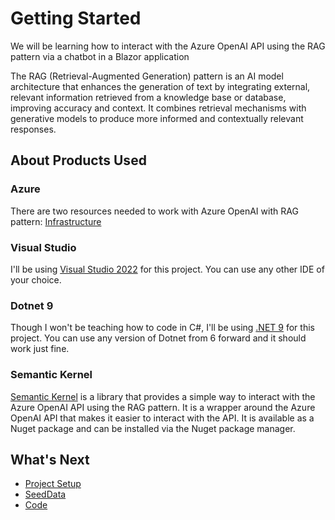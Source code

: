# Getting Started

We will be learning how to interact with the Azure OpenAI API using the RAG pattern via a chatbot in a Blazor application

The RAG (Retrieval-Augmented Generation) pattern is an AI model architecture that enhances the generation of text by integrating external, relevant information retrieved from a knowledge base or database, improving accuracy and context. It combines retrieval mechanisms with generative models to produce more informed and contextually relevant responses.

## About Products Used

### Azure

There are two resources needed to work with Azure OpenAI with RAG pattern: [Infrastructure](./Infrastructure.md)

### Visual Studio

I'll be using [Visual Studio 2022](https://visualstudio.microsoft.com) for this project. You can use any other IDE of your choice.

### Dotnet 9

Though I won't be teaching how to code in C#, I'll be using [.NET 9](https://dotnet.microsoft.com/download/dotnet/9.0) for this project. You can use any version of Dotnet from 6 forward and it should work just fine.

### Semantic Kernel

[Semantic Kernel](https://learn.microsoft.com/en-us/semantic-kernel/overview) is a library that provides a simple way to interact with the Azure OpenAI API using the RAG pattern. It is a wrapper around the Azure OpenAI API that makes it easier to interact with the API. It is available as a Nuget package and can be installed via the Nuget package manager.

## What's Next

- [Project Setup](./ProjectSetup.md)
- [SeedData](./SeedData.md)
- [Code](./Code.md)
